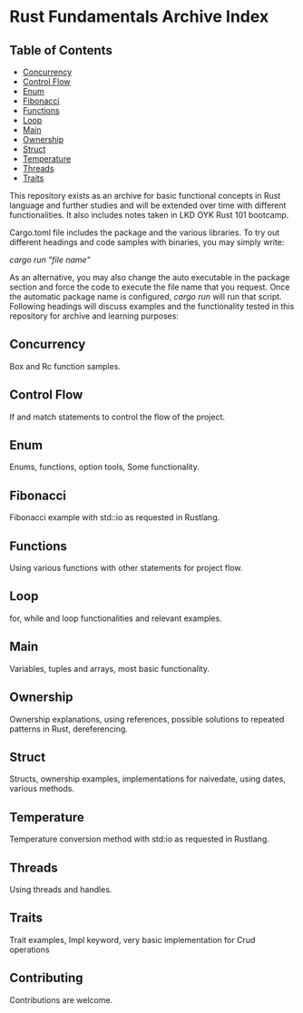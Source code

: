 # Rust Fundamentals Archive Index

## Table of Contents
- [Concurrency](#concurrency)
- [Control Flow](#control-flow)
- [Enum](#enum)
- [Fibonacci](#fibonacci)
- [Functions](#functions)
- [Loop](#loop)
- [Main](#main)
- [Ownership](#ownership)
- [Struct](#struct)
- [Temperature](#temperature)
- [Threads](#threads)
- [Traits](#traits)

This repository exists as an archive for basic functional concepts in Rust language and further studies and will be extended over time with different functionalities.
It also includes notes taken in LKD OYK Rust 101 bootcamp.

Cargo.toml file includes the package and the various libraries. To try out different headings and code samples with binaries, you may simply write:

*cargo run "file name"*

As an alternative, you may also change the auto executable in the package section and force the code to execute the file name that you request. Once the automatic package name is configured, *cargo run* will run that script.
Following headings will discuss examples and the functionality tested in this repository for archive and learning purposes:

## Concurrency
Box and Rc function samples.

## Control Flow
If and match statements to control the flow of the project.

## Enum
Enums, functions, option tools, Some functionality.

## Fibonacci
Fibonacci example with std::io as requested in Rustlang.

## Functions
Using various functions with other statements for project flow.

## Loop
for, while and loop functionalities and relevant examples.

## Main
Variables, tuples and arrays, most basic functionality.

## Ownership
Ownership explanations, using references, possible solutions to repeated patterns in Rust, dereferencing.

## Struct
Structs, ownership examples, implementations for naivedate, using dates, various methods.

## Temperature
Temperature conversion method with std:io as requested in Rustlang.

## Threads
Using threads and handles.

## Traits
Trait examples, Impl keyword, very basic implementation for Crud operations

## Contributing
Contributions are welcome.
